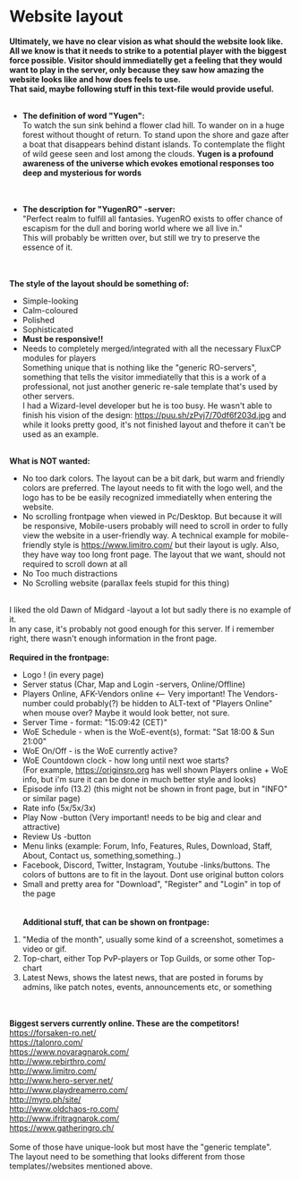 <meta charset="UTF-8">
<h1><b>Website layout</b></h1>
<b> Ultimately, we have no clear vision as what should the website look like. All we know is that it needs to strike to a potential player with the biggest force possible. Visitor should immediatelly get a feeling that they would want to play in the server, only because they saw how amazing the website looks like and how does feels to use.<br>
That said, maybe following stuff in this text-file would provide useful.</b><br><br>

- <b>The definition of word "Yugen": </b><br>
To watch the sun sink behind a flower clad hill. To wander on in a
huge forest without thought of return. To stand upon the shore and
gaze after a boat that disappears behind distant islands. To
contemplate the flight of wild geese seen and lost among the clouds. <b>Yugen is a profound awareness of the universe which evokes emotional responses too deep and mysterious for words</b><br>
<br><br>

- <b>The description for "YugenRO" -server:</b><br>
"Perfect realm to fulfill all fantasies. YugenRO exists to offer
chance of escapism for the dull and boring world where we all live
in."<br>
This will probably be written over, but still we try to preserve the essence of it.<br>
<br><br>

<b>The style of the layout should be something of: </b><br>
- Simple-looking <br>
- Calm-coloured <br>
- Polished <br>
- Sophisticated<br>
- <b>Must be responsive!!</b><br>
- Needs to completely merged/integrated with all the necessary FluxCP modules for players<br>
Something unique that is nothing like the "generic RO-servers", something that tells the visitor immediatelly that this is a work of a professional, not just another generic re-sale template that's used by other servers. <br>
I had a Wizard-level developer but he is too busy. He wasn't able to finish his vision of the design: <a href="https://puu.sh/zPvj7/70df6f203d.jpg"> https://puu.sh/zPvj7/70df6f203d.jpg</a> and while it looks pretty good, it's not finished layout and thefore it can't be used as an example.<br><br>

<b>What is NOT wanted:</b><br>
- No too dark colors. The layout can be a bit dark, but warm and friendly colors are preferred. The layout needs to fit with the logo well, and the logo has to be be easily recognized immediatelly when entering the website.
- No scrolling frontpage when viewed in Pc/Desktop. But because it will be responsive, Mobile-users probably will need to scroll in order to fully view the website in a user-friendly way. A technical example for mobile-friendly style is https://www.limitro.com/ but their layout is ugly. Also, they have way too long front page. The layout that we want, should not required to scroll down at all <br>
- No Too much distractions <br>
- No Scrolling website (parallax feels stupid for this thing) <br><br>

I liked the old Dawn of Midgard -layout a lot but sadly there is no example of it. <br>
In any case, it's probably not good enough for this server. If i remember right, there wasn't enough information in the front page.<br>
<br>
<b>Required in the frontpage:<br></b>
- Logo ! (in every page)<br>
- Server status (Char, Map and Login -servers, Online/Offline)<br>
- Players Online, AFK-Vendors online <-- Very important! The Vendors-number could probably(?) be hidden to ALT-text of "Players Online" when mouse over? Maybe it would look better, not sure.<br>
- Server Time - format: "15:09:42 (CET)"<br>
- WoE Schedule - when is the WoE-event(s), format: "Sat 18:00 & Sun 21:00"<br>
- WoE On/Off - is the WoE currently active?<br>
- WoE Countdown clock - how long until next woe starts?<br>
(For example, https://originsro.org has well shown Players online + WoE info, but i'm sure it can be done in much better style and looks) 
- Episode info (13.2) (this might not be shown in front page, but in "INFO" or similar page)<br> 
- Rate info (5x/5x/3x)<br>
- Play Now -button (Very important! needs to be big and clear and attractive)<br>
- Review Us -button 
- Menu links (example: Forum, Info, Features, Rules, Download, Staff, About, Contact us, something,something..)<br>
- Facebook, Discord, Twitter, Instagram, Youtube -links/buttons. The colors of buttons are to fit in the layout. Dont use original button colors<br>
- Small and pretty area for "Download", "Register" and "Login" in top of the page<br>
<br><br>
 <b>Additional stuff, that can be shown on frontpage:</b> <br>
1. "Media of the month", usually some kind of a screenshot, sometimes a video or gif.<br>
2. Top-chart, either Top PvP-players or Top Guilds, or some other Top-chart<br>
3. Latest News, shows the latest news, that are posted in forums by admins, like patch notes, events, announcements etc, or something<br>



<b><br><br>Biggest servers currently online. These are the competitors!<br></b>
<a href="https://forsaken-ro.net/">https://forsaken-ro.net/</a><br>
<a href="https://talonro.com/">https://talonro.com/</a><br>
<a href="https://www.novaragnarok.com/">https://www.novaragnarok.com/</a><br>
<a href="http://www.rebirthro.com/">http://www.rebirthro.com/</a><br>
<a href="http://www.limitro.com/">http://www.limitro.com/</a><br>
<a href="http://www.hero-server.net/">http://www.hero-server.net/</a> <br>
<a href="http://www.playdreamerro.com/">http://www.playdreamerro.com/</a><br>
<a href="http://myro.ph/site/">http://myro.ph/site/</a><br>
<a href="http://www.oldchaos-ro.com/">http://www.oldchaos-ro.com/</a> <br>
<a href="http://www.ifritragnarok.com/">http://www.ifritragnarok.com/</a> <br>
<a href="https://www.gatheringro.ch/">https://www.gatheringro.ch/</a> <br>
<br>
Some of those have unique-look but most have the "generic template".<br>
The layout need to be something that looks different from those templates//websites mentioned above.<br>


